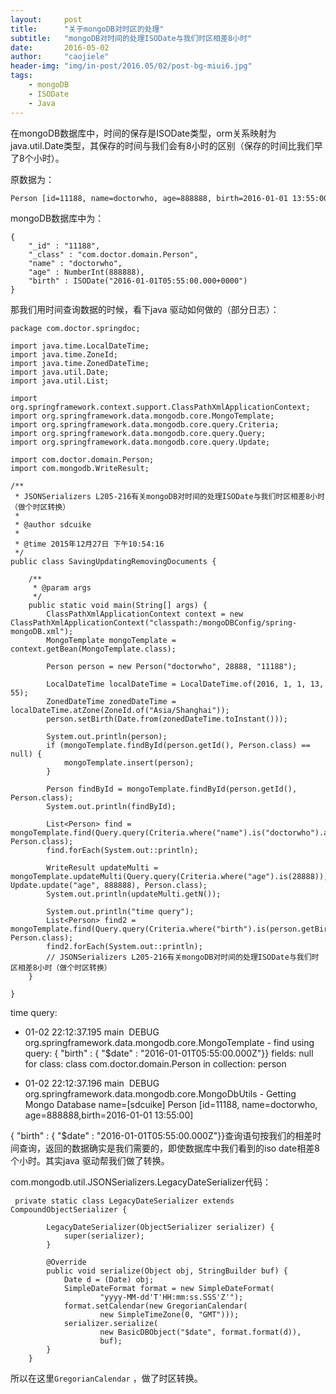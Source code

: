 ```yaml
---
layout:     post
title:      "关于mongoDB对时区的处理"
subtitle:   "mongoDB对时间的处理ISODate与我们时区相差8小时"
date:       2016-05-02
author:     "caojiele"
header-img: "img/in-post/2016.05/02/post-bg-miui6.jpg"
tags:
    - mongoDB
    - ISODate
    - Java
---
```


在mongoDB数据库中，时间的保存是ISODate类型，orm关系映射为java.util.Date类型，其保存的时间与我们会有8小时的区别（保存的时间比我们早了8个小时）。

原数据为：
```bash
Person [id=11188, name=doctorwho, age=888888, birth=2016-01-01 13:55:00]
```
 mongoDB数据库中为：
```mongoDB
{ 
    "_id" : "11188", 
    "_class" : "com.doctor.domain.Person", 
    "name" : "doctorwho", 
    "age" : NumberInt(888888), 
    "birth" : ISODate("2016-01-01T05:55:00.000+0000")
}
```
  
 那我们用时间查询数据的时候，看下java 驱动如何做的（部分日志）：
 
```mongoDB
package com.doctor.springdoc;
 
import java.time.LocalDateTime;
import java.time.ZoneId;
import java.time.ZonedDateTime;
import java.util.Date;
import java.util.List;
 
import org.springframework.context.support.ClassPathXmlApplicationContext;
import org.springframework.data.mongodb.core.MongoTemplate;
import org.springframework.data.mongodb.core.query.Criteria;
import org.springframework.data.mongodb.core.query.Query;
import org.springframework.data.mongodb.core.query.Update;
 
import com.doctor.domain.Person;
import com.mongodb.WriteResult;
 
/**
 * JSONSerializers L205-216有关mongoDB对时间的处理ISODate与我们时区相差8小时（做个时区转换）
 * 
 * @author sdcuike
 *
 * @time 2015年12月27日 下午10:54:16
 */
public class SavingUpdatingRemovingDocuments {
 
    /**
     * @param args
     */
    public static void main(String[] args) {
        ClassPathXmlApplicationContext context = new ClassPathXmlApplicationContext("classpath:/mongoDBConfig/spring-mongoDB.xml");
        MongoTemplate mongoTemplate = context.getBean(MongoTemplate.class);
 
        Person person = new Person("doctorwho", 28888, "11188");
 
        LocalDateTime localDateTime = LocalDateTime.of(2016, 1, 1, 13, 55);
        ZonedDateTime zonedDateTime = localDateTime.atZone(ZoneId.of("Asia/Shanghai"));
        person.setBirth(Date.from(zonedDateTime.toInstant()));
 
        System.out.println(person);
        if (mongoTemplate.findById(person.getId(), Person.class) == null) {
            mongoTemplate.insert(person);
        }
 
        Person findById = mongoTemplate.findById(person.getId(), Person.class);
        System.out.println(findById);
 
        List<Person> find = mongoTemplate.find(Query.query(Criteria.where("name").is("doctorwho").and("age").is(28888)), Person.class);
        find.forEach(System.out::println);
 
        WriteResult updateMulti = mongoTemplate.updateMulti(Query.query(Criteria.where("age").is(28888)), Update.update("age", 888888), Person.class);
        System.out.println(updateMulti.getN());
 
        System.out.println("time query");
        List<Person> find2 = mongoTemplate.find(Query.query(Criteria.where("birth").is(person.getBirth())), Person.class);
        find2.forEach(System.out::println);
        // JSONSerializers L205-216有关mongoDB对时间的处理ISODate与我们时区相差8小时（做个时区转换）
    }
 
}
```

time query:

* 01-02 22:12:37.195 main  DEBUG org.springframework.data.mongodb.core.MongoTemplate - find using query: { "birth" : { "$date" : "2016-01-01T05:55:00.000Z"}} fields: null for class: class com.doctor.domain.Person in collection: person

* 01-02 22:12:37.196 main  DEBUG org.springframework.data.mongodb.core.MongoDbUtils - Getting Mongo Database name=[sdcuike]
Person [id=11188, name=doctorwho, age=888888,birth=2016-01-01 13:55:00]


{ "birth" : { "$date" : "2016-01-01T05:55:00.000Z"}}查询语句按我们的相差时间查询，返回的数据确实是我们需要的，即使数据库中我们看到的iso date相差8个小时。其实java 驱动帮我们做了转换。


com.mongodb.util.JSONSerializers.LegacyDateSerializer代码：

```mongoDB
 private static class LegacyDateSerializer extends CompoundObjectSerializer {
 
        LegacyDateSerializer(ObjectSerializer serializer) {
            super(serializer);
        }
 
        @Override
        public void serialize(Object obj, StringBuilder buf) {
            Date d = (Date) obj;
            SimpleDateFormat format = new SimpleDateFormat(
                    "yyyy-MM-dd'T'HH:mm:ss.SSS'Z'");
            format.setCalendar(new GregorianCalendar(
                    new SimpleTimeZone(0, "GMT")));
            serializer.serialize(
                    new BasicDBObject("$date", format.format(d)),
                    buf);
        }
    }
 ```

所以在这里`GregorianCalendar` ，做了时区转换。
